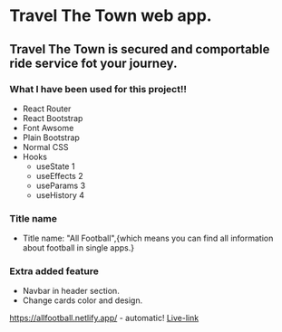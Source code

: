 # Travel The Town web app.

## Travel The Town is secured and comportable ride service fot your journey.

### What I have been used for this project!! ###

* React Router
* React Bootstrap
* Font Awsome
* Plain Bootstrap
* Normal CSS
* Hooks
  * useState 1
  * useEffects 2
  * useParams 3
  * useHistory 4

### Title name ###
* Title name: "All Football",{which means you can find all information about football in single apps.}

### Extra added feature ###
 * Navbar in header section.
 * Change cards color and design.

https://allfootball.netlify.app/ - automatic!
[Live-link](https://allfootball.netlify.app/)